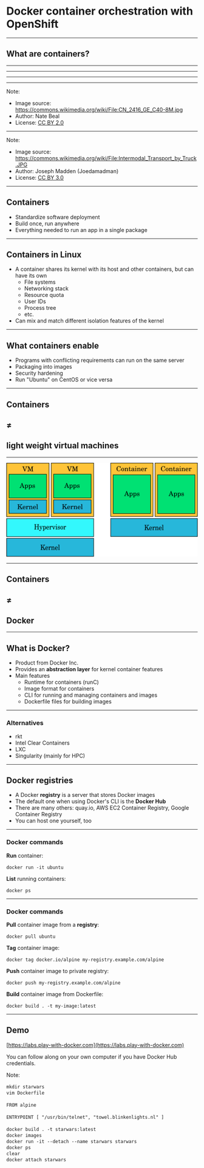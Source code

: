 # Docker container orchestration with OpenShift

---

## What are containers?

---

<!-- .slide: data-background="img/old-time-cargo.jpg" -->

---

<!-- .slide: data-background="img/old-time-cargo-2.jpg" -->

---

<!-- .slide: data-background="img/modern-cargo.jpg" -->

---

<!-- .slide: data-background="img/train-cargo.jpg" -->

Note:

* Image source: https://commons.wikimedia.org/wiki/File:CN_2416_GE_C40-8M.jpg
* Author: Nate Beal
* License: [CC BY 2.0](https://creativecommons.org/licenses/by/2.0/deed.en)

---

<!-- .slide: data-background="img/truck-cargo.jpg" -->

Note:

* Image source: https://commons.wikimedia.org/wiki/File:Intermodal_Transport_by_Truck.JPG
* Author: Joseph Madden (Joedamadman)
* License: [CC BY 3.0](https://creativecommons.org/licenses/by/3.0/deed.en)

---

## Containers

* Standardize software deployment
* Build once, run anywhere
* Everything needed to run an app in a single package

---

## Containers in Linux

* A container shares its kernel with its host and other containers, but can have its own
  * File systems
  * Networking stack
  * Resource quota
  * User IDs
  * Process tree
  * etc.
* Can mix and match different isolation features of the kernel

---

## What containers enable

* Programs with conflicting requirements can run on the same server
* Packaging into images
* Security hardening
* Run "Ubuntu" on CentOS or vice versa

---

## Containers
## ≠
## light weight virtual machines

---

![VMs vs. containers](img/vm_vs_container.png "VMs vs. containers")

---

## Containers
## ≠
## Docker

---

## What is Docker?

* Product from Docker Inc.
* Provides an **abstraction layer** for kernel container features
* Main features
   * Runtime for containers (runC)
   * Image format for containers
   * CLI for running and managing containers and images
   * Dockerfile files for building images

---

### Alternatives

* rkt
* Intel Clear Containers
* LXC
* Singularity (mainly for HPC)

---

## Docker registries

* A Docker **registry** is a server that stores Docker images
* The default one when using Docker's CLI is the **Docker Hub**
* There are many others: quay.io, AWS EC2 Container Registry, Google Container Registry
* You can host one yourself, too

---

### Docker commands

**Run** container:
```
docker run -it ubuntu
```
**List** running containers:
```
docker ps
```

---

### Docker commands

**Pull** container image from a **registry**:
```
docker pull ubuntu
```
**Tag** container image:
```
docker tag docker.io/alpine my-registry.example.com/alpine
```
**Push** container image to private registry:
```
docker push my-registry.example.com/alpine
```
**Build** container image from Dockerfile:
```
docker build . -t my-image:latest
```

---

## Demo

[https://labs.play-with-docker.com](https://labs.play-with-docker.com)

You can follow along on your own computer if you have Docker Hub credentials.

Note:
```
mkdir starwars
vim Dockerfile

FROM alpine

ENTRYPOINT [ "/usr/bin/telnet", "towel.blinkenlights.nl" ]

docker build . -t starwars:latest
docker images
docker run -it --detach --name starwars starwars
docker ps
clear
docker attach starwars
```
